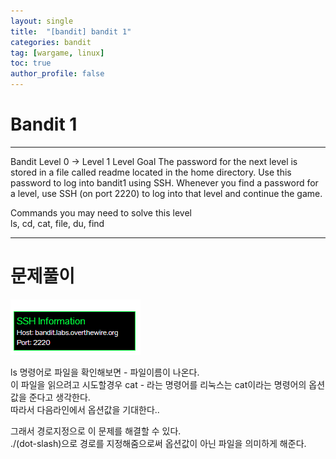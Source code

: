 ```yaml
---
layout: single
title:  "[bandit] bandit 1"
categories: bandit
tag: [wargame, linux]
toc: true
author_profile: false
---
```



# Bandit 1

<hr size=10 noshade>
Bandit Level 0 → Level 1   
Level Goal   
The password for the next level is stored in a file called readme located in the home directory. Use this password to log into bandit1 using SSH.    Whenever you find a password for a level, use SSH (on port 2220) to log into that level and continue the game.   

Commands you may need to solve this level   
ls, cd, cat, file, du, find   
<hr size=10 noshade>


# 문제풀이
<img src="https://github.com/NOTITLEUNTITLE/NOTITLEUNTITLE.github.io/blob/master/images/2022-01-18/bandit0-2.PNG?raw=true">
<p>ls 명령어로 파일을 확인해보면 - 파일이름이 나온다.<br/> 이 파일을 읽으려고 시도할경우 cat - 라는 명령어를 리눅스는 cat이라는 명령어의 옵션값을 준다고 생각한다.<br/> 따라서 다음라인에서 옵션값을 기대한다..</p>
<p>그래서 경로지정으로 이 문제를 해결할 수 있다.<br/> ./(dot-slash)으로 경로를 지정해줌으로써 옵션값이 아닌 파일을 의미하게 해준다.</p>
<p></p>
<p></p>


